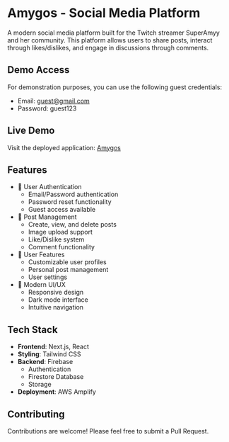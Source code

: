 # Amygos - Social Media Platform

A modern social media platform built for the Twitch streamer SuperAmyy and her community. This platform allows users to share posts, interact through likes/dislikes, and engage in discussions through comments.

## Demo Access

For demonstration purposes, you can use the following guest credentials:
- Email: guest@gmail.com
- Password: guest123

## Live Demo

Visit the deployed application: [Amygos](https://master.d806as31t2m39.amplifyapp.com/)

## Features

- 🔐 User Authentication
  - Email/Password authentication
  - Password reset functionality
  - Guest access available
- 📝 Post Management
  - Create, view, and delete posts
  - Image upload support
  - Like/Dislike system
  - Comment functionality
- 👤 User Features
  - Customizable user profiles
  - Personal post management
  - User settings
- 🎨 Modern UI/UX
  - Responsive design
  - Dark mode interface
  - Intuitive navigation

## Tech Stack

- **Frontend**: Next.js, React
- **Styling**: Tailwind CSS
- **Backend**: Firebase
  - Authentication
  - Firestore Database
  - Storage
- **Deployment**: AWS Amplify


## Contributing

Contributions are welcome! Please feel free to submit a Pull Request.

